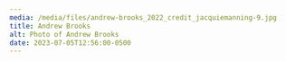 ```yaml
---
media: /media/files/andrew-brooks_2022_credit_jacquiemanning-9.jpg
title: Andrew Brooks
alt: Photo of Andrew Brooks
date: 2023-07-05T12:56:00-0500
---
```


